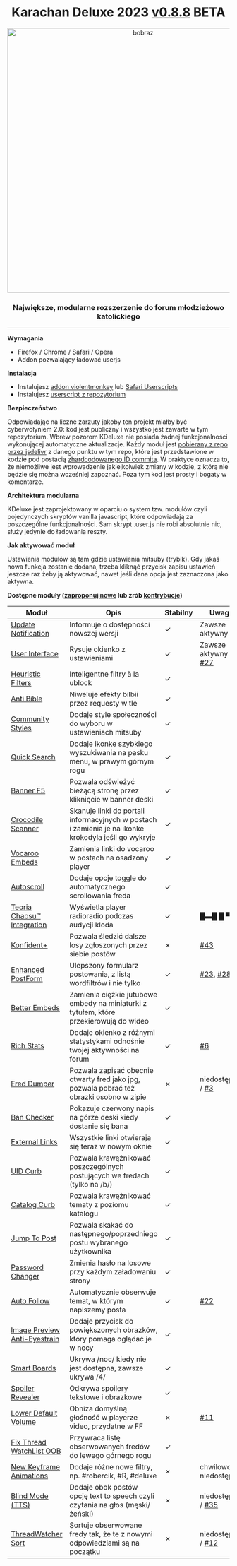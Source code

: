 <h1 align="center">Karachan Deluxe 2023 <a href='https://github.com/KDeluxe2023/KDeluxe2023/blob/main/CHANGELOG.md'>v0.8.8</a> BETA</h1>
<p align="center"><img src="https://user-images.githubusercontent.com/119752397/210906694-ee8dccf4-f47c-472a-877b-243a740bab76.png" alt="bobraz" width="600"/></p>
<h3 align="center">Największe, modularne rozszerzenie do forum młodzieżowo katolickiego</h3>
<hr/>

**Wymagania**
* Firefox / Chrome / Safari / Opera 
* Addon pozwalający ładować userjs

**Instalacja**
* Instalujesz [addon violentmonkey](https://violentmonkey.github.io/get-it/) lub [Safari Userscripts](https://github.com/quoid/userscripts)
* Instalujesz [userscript z repozytorium](https://github.com/KDeluxe2023/KDeluxe2023/raw/main/karachan_deluxe2023.user.js)

**Bezpieczeństwo**

Odpowiadając na liczne zarzuty jakoby ten projekt miałby być cyberwołyniem 2.0: kod jest publiczny i wszystko jest zawarte w tym repozytorium. Wbrew pozorom KDeluxe nie posiada żadnej funkcjonalności wykonującej automatyczne aktualizacje. Każdy moduł jest [pobierany z repo przez jsdelivr](https://github.com/KDeluxe2023/KDeluxe2023/blob/main/karachan_deluxe2023.user.js#L34) z danego punktu w tym repo, które jest przedstawione w kodzie pod postacią [zhardcodowanego ID commita](https://github.com/KDeluxe2023/KDeluxe2023/blob/main/karachan_deluxe2023.user.js#L25). W praktyce oznacza to, że niemożliwe jest wprowadzenie jakiejkolwiek zmiany w kodzie, z którą nie będzie się można wcześniej zapoznać. Poza tym kod jest prosty i bogaty w komentarze.

**Architektura modularna**

KDeluxe jest zaprojektowany w oparciu o system tzw. modułów czyli pojedynczych skryptów vanilla javascript, które odpowiadają za poszczególne funkcjonalności. Sam skrypt .user.js nie robi absolutnie nic, służy jedynie do ładowania reszty.

**Jak aktywować moduł**

Ustawienia modułów są tam gdzie ustawienia mitsuby (trybik). Gdy jakaś nowa funkcja zostanie dodana, trzeba kliknąć przycisk zapisu ustawień jeszcze raz żeby ją aktywować, nawet jeśli dana opcja jest zaznaczona jako aktywna.

**Dostępne moduły ([zaproponuj nowe](https://github.com/KDeluxe2023/KDeluxe2023/issues) lub zrób [kontrybucje](https://github.com/KDeluxe2023/KDeluxe2023/search?q=TO-DO%3A))**

|Moduł|Opis|Stabilny|Uwagi
|---|---|---|---|
|[Update Notification](https://github.com/KDeluxe2023/KDeluxe2023/blob/main/modules/update_notification.js)|Informuje o dostępności nowszej wersji|&check;|Zawsze aktywny
|[User Interface](https://github.com/KDeluxe2023/KDeluxe2023/blob/main/user_interface.js)|Rysuje okienko z ustawieniami|&check;|Zawsze aktywny / [#27](https://github.com/KDeluxe2023/KDeluxe2023/issues/27)
|[Heuristic Filters](https://github.com/KDeluxe2023/KDeluxe2023/blob/main/modules/filters.js)|Inteligentne filtry à la ublock|&check;|
|[Anti Bible](https://github.com/KDeluxe2023/KDeluxe2023/blob/main/modules/anti_bible.js)|Niweluje efekty bilbii przez requesty w tle|&check;|
|[Community Styles](https://github.com/KDeluxe2023/KDeluxe2023/blob/main/modules/community_styles.js)|Dodaje style społeczności do wyboru w ustawieniach mitsuby|&check;|
|[Quick Search](https://github.com/KDeluxe2023/KDeluxe2023/blob/main/modules/quick_search.js)|Dodaje ikonke szybkiego wyszukiwania na pasku menu, w prawym górnym rogu|&check;|
|[Banner F5](https://github.com/KDeluxe2023/KDeluxe2023/blob/main/modules/clickable_boardname.js)|Pozwala odświeżyć bieżącą stronę przez kliknięcie w banner deski|&check;|
|[Crocodile Scanner](https://github.com/KDeluxe2023/KDeluxe2023/blob/main/modules/crocodile_scanner.js)|Skanuje linki do portali informacyjnych w postach i zamienia je na ikonke krokodyla jeśli go wykryje|&check;|
|[Vocaroo Embeds](https://github.com/KDeluxe2023/KDeluxe2023/blob/main/modules/vocaroo_embeds.js)|Zamienia linki do vocaroo w postach na osadzony player|&check;|
|[Autoscroll](https://github.com/KDeluxe2023/KDeluxe2023/blob/main/modules/auto_scroll.js)|Dodaje opcje toggle do automatycznego scrollowania freda|&check;|
|[Teoria Chaosu™ Integration](https://github.com/KDeluxe2023/KDeluxe2023/blob/main/modules/radio_radio.js)|Wyświetla player radioradio podczas audycji kloda|&check;|█▬█ █ ▀█▀
|[Konfident+](https://github.com/KDeluxe2023/KDeluxe2023/blob/main/modules/konfident_plus.js)|Pozwala śledzić dalsze losy zgłoszonych przez siebie postów|&cross;|[#43](https://github.com/KDeluxe2023/KDeluxe2023/issues/43)
|[Enhanced PostForm](https://github.com/KDeluxe2023/KDeluxe2023/blob/main/modules/enhanced_postform.js)|Ulepszony formularz postowania, z listą wordfiltrów i nie tylko|&check;|[#23](https://github.com/KDeluxe2023/KDeluxe2023/issues/23), [#28](https://github.com/KDeluxe2023/KDeluxe2023/issues/28)
|[Better Embeds](https://github.com/KDeluxe2023/KDeluxe2023/blob/main/modules/better_embeds.js)|Zamienia ciężkie jutubowe embedy na miniaturki z tytułem, które przekierowują do wideo|&check;|
|[Rich Stats](https://github.com/KDeluxe2023/KDeluxe2023/blob/main/modules/rich_stats.js)|Dodaje okienko z różnymi statystykami odnośnie twojej aktywności na forum|&check;|[#6](https://github.com/KDeluxe2023/KDeluxe2023/issues/6)
|[Fred Dumper](https://github.com/KDeluxe2023/KDeluxe2023/blob/main/modules/fred_dumper.js)|Pozwala zapisać obecnie otwarty fred jako jpg, pozwala pobrać też obrazki osobno w zipie|&cross;|niedostępny / [#3](https://github.com/KDeluxe2023/KDeluxe2023/issues/3)
|[Ban Checker](https://github.com/KDeluxe2023/KDeluxe2023/blob/main/modules/ban_checker.js)|Pokazuje czerwony napis na górze deski kiedy dostanie się bana|&check;|
|[External Links](https://github.com/KDeluxe2023/KDeluxe2023/blob/main/modules/external_links.js)|Wszystkie linki otwierają się teraz w nowym oknie|&check;|
|[UID Curb](https://github.com/KDeluxe2023/KDeluxe2023/blob/main/modules/uid_curb.js)|Pozwala krawężnikować poszczególnych postujących we fredach (tylko na /b/)|&check;|
|[Catalog Curb](https://github.com/KDeluxe2023/KDeluxe2023/blob/main/modules/catalog_curb.js)|Pozwala krawężnikować tematy z poziomu katalogu|&check;|
|[Jump To Post](https://github.com/KDeluxe2023/KDeluxe2023/blob/main/modules/prev_next.js)|Pozwala skakać do następnego/poprzedniego postu wybranego użytkownika|&check;|
|[Password Changer](https://github.com/KDeluxe2023/KDeluxe2023/blob/main/modules/password_changer.js)|Zmienia hasło na losowe przy każdym załadowaniu strony|&check;|
|[Auto Follow](https://github.com/KDeluxe2023/KDeluxe2023/blob/main/modules/auto_follow.js)|Automatycznie obserwuje temat, w którym napiszemy posta|&check;|[#22](https://github.com/KDeluxe2023/KDeluxe2023/issues/22)
|[Image Preview Anti-Eyestrain](https://github.com/KDeluxe2023/KDeluxe2023/blob/main/modules/anti_eyestrain.js)|Dodaje przycisk do powiększonych obrazków, który pomaga oglądać je w nocy|&check;|
|[Smart Boards](https://github.com/KDeluxe2023/KDeluxe2023/blob/main/modules/smart_boards.js)|Ukrywa /noc/ kiedy nie jest dostępna, zawsze ukrywa /4/|&check;|
|[Spoiler Revealer](https://github.com/KDeluxe2023/KDeluxe2023/blob/main/modules/spoiler_revealer.js)|Odkrywa spoilery tekstowe i obrazkowe|&check;|
|[Lower Default Volume](https://github.com/KDeluxe2023/KDeluxe2023/blob/main/modules/lower_def_volume.js)|Obniża domyślną głośność w playerze video, przydatne w FF|&cross;|[#11](https://github.com/KDeluxe2023/KDeluxe2023/issues/11)
|[Fix Thread WatchList OOB](https://github.com/KDeluxe2023/KDeluxe2023/blob/main/user_interface.js#L109)|Przywraca listę obserwowanych fredów do lewego górnego rogu|&check;|
|[New Keyframe Animations](https://github.com/KDeluxe2023/KDeluxe2023/blob/main/modules/new_keyframe_anims.js)|Dodaje różne nowe filtry, np. #robercik, #R, #deluxe|&cross;|chwilowo niedostępny
|[Blind Mode (TTS)](https://github.com/KDeluxe2023/KDeluxe2023/blob/main/modules/blind_mode_tts.js)|Dodaje obok postów opcję text to speech czyli czytania na głos (męski/żeński)|&cross;|niedostępny / [#35](https://github.com/KDeluxe2023/KDeluxe2023/issues/35)
|[ThreadWatcher Sort](https://github.com/KDeluxe2023/KDeluxe2023/blob/main/modules/threadwatcher_sort.js)|Sortuje obserwowane fredy tak, że te z nowymi odpowiedziami są na początku|&cross;|niedostępny / [#12](https://github.com/KDeluxe2023/KDeluxe2023/issues/12)
